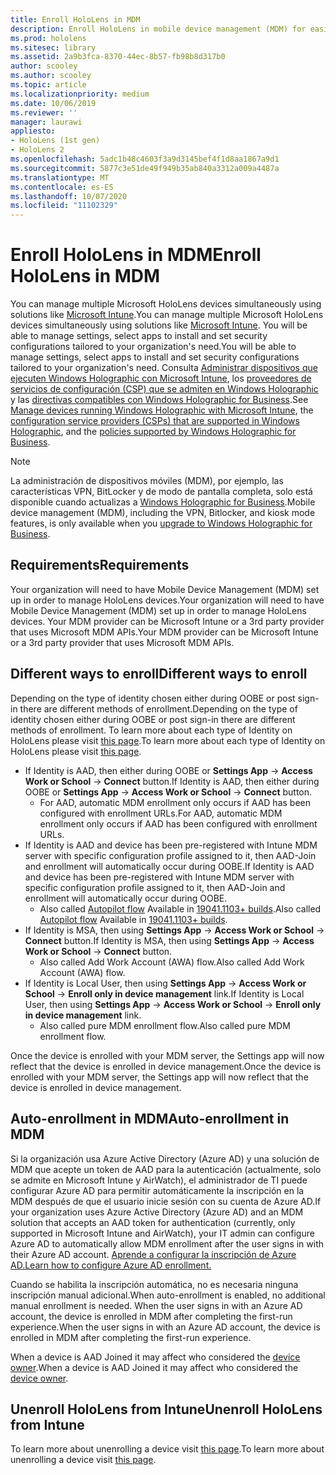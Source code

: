 ```yaml
---
title: Enroll HoloLens in MDM
description: Enroll HoloLens in mobile device management (MDM) for easier management of multiple devices.
ms.prod: hololens
ms.sitesec: library
ms.assetid: 2a9b3fca-8370-44ec-8b57-fb98b8d317b0
author: scooley
ms.author: scooley
ms.topic: article
ms.localizationpriority: medium
ms.date: 10/06/2019
ms.reviewer: ''
manager: laurawi
appliesto:
- HoloLens (1st gen)
- HoloLens 2
ms.openlocfilehash: 5adc1b48c4603f3a9d3145bef4f1d8aa1867a9d1
ms.sourcegitcommit: 5877c3e51de49f949b35ab840a3312a009a4487a
ms.translationtype: MT
ms.contentlocale: es-ES
ms.lasthandoff: 10/07/2020
ms.locfileid: "11102329"
---
```

# <span data-ttu-id="5c0bd-103">Enroll HoloLens in MDM</span><span class="sxs-lookup"><span data-stu-id="5c0bd-103">Enroll HoloLens in MDM</span></span>

<span data-ttu-id="5c0bd-104">You can manage multiple Microsoft HoloLens devices simultaneously using solutions like [Microsoft Intune](https://docs.microsoft.com/intune/windows-holographic-for-business).</span><span class="sxs-lookup"><span data-stu-id="5c0bd-104">You can manage multiple Microsoft HoloLens devices simultaneously using solutions like [Microsoft Intune](https://docs.microsoft.com/intune/windows-holographic-for-business).</span></span> <span data-ttu-id="5c0bd-105">You will be able to manage settings, select apps to install and set security configurations tailored to your organization's need.</span><span class="sxs-lookup"><span data-stu-id="5c0bd-105">You will be able to manage settings, select apps to install and set security configurations tailored to your organization's need.</span></span> <span data-ttu-id="5c0bd-106">Consulta [Administrar dispositivos que ejecuten Windows Holographic con Microsoft Intune](https://docs.microsoft.com/intune/windows-holographic-for-business), los [proveedores de servicios de configuración (CSP) que se admiten en Windows Holographic](https://msdn.microsoft.com/windows/hardware/commercialize/customize/mdm/configuration-service-provider-reference#hololens) y las [directivas compatibles con Windows Holographic for Business](https://msdn.microsoft.com/windows/hardware/commercialize/customize/mdm/policy-configuration-service-provider#hololenspolicies).</span><span class="sxs-lookup"><span data-stu-id="5c0bd-106">See [Manage devices running Windows Holographic with Microsoft Intune](https://docs.microsoft.com/intune/windows-holographic-for-business), the [configuration service providers (CSPs) that are supported in Windows Holographic](https://msdn.microsoft.com/windows/hardware/commercialize/customize/mdm/configuration-service-provider-reference#hololens), and the [policies supported by Windows Holographic for Business](https://msdn.microsoft.com/windows/hardware/commercialize/customize/mdm/policy-configuration-service-provider#hololenspolicies).</span></span>

> [!NOTE]
> <span data-ttu-id="5c0bd-107">La administración de dispositivos móviles (MDM), por ejemplo, las características VPN, BitLocker y de modo de pantalla completa, solo está disponible cuando actualizas a [Windows Holographic for Business](hololens1-upgrade-enterprise.md).</span><span class="sxs-lookup"><span data-stu-id="5c0bd-107">Mobile device management (MDM), including the VPN, Bitlocker, and kiosk mode features, is only available when you [upgrade to Windows Holographic for Business](hololens1-upgrade-enterprise.md).</span></span>

## <span data-ttu-id="5c0bd-108">Requirements</span><span class="sxs-lookup"><span data-stu-id="5c0bd-108">Requirements</span></span>

 <span data-ttu-id="5c0bd-109">Your organization will need to have Mobile Device Management (MDM) set up in order to manage HoloLens devices.</span><span class="sxs-lookup"><span data-stu-id="5c0bd-109">Your organization will need to have Mobile Device Management (MDM) set up in order to manage HoloLens devices.</span></span> <span data-ttu-id="5c0bd-110">Your MDM provider can be Microsoft Intune or a 3rd party provider that uses Microsoft MDM APIs.</span><span class="sxs-lookup"><span data-stu-id="5c0bd-110">Your MDM provider can be Microsoft Intune or a 3rd party provider that uses Microsoft MDM APIs.</span></span>
 
## <span data-ttu-id="5c0bd-111">Different ways to enroll</span><span class="sxs-lookup"><span data-stu-id="5c0bd-111">Different ways to enroll</span></span>

<span data-ttu-id="5c0bd-112">Depending on the type of identity chosen either during OOBE or post sign-in there are different methods of enrollment.</span><span class="sxs-lookup"><span data-stu-id="5c0bd-112">Depending on the type of identity chosen either during OOBE or post sign-in there are different methods of enrollment.</span></span> <span data-ttu-id="5c0bd-113">To learn more about each type of Identity on HoloLens please visit [this page](hololens-identity.md).</span><span class="sxs-lookup"><span data-stu-id="5c0bd-113">To learn more about each type of Identity on HoloLens please visit [this page](hololens-identity.md).</span></span>

- <span data-ttu-id="5c0bd-114">If Identity is AAD, then either during OOBE or **Settings App** -> **Access Work or School** -> **Connect** button.</span><span class="sxs-lookup"><span data-stu-id="5c0bd-114">If Identity is AAD, then either during OOBE or **Settings App** -> **Access Work or School** -> **Connect** button.</span></span>
    - <span data-ttu-id="5c0bd-115">For AAD, automatic MDM enrollment only occurs if AAD has been configured with enrollment URLs.</span><span class="sxs-lookup"><span data-stu-id="5c0bd-115">For AAD, automatic MDM enrollment only occurs if AAD has been configured with enrollment URLs.</span></span>
- <span data-ttu-id="5c0bd-116">If Identity is AAD and device has been pre-registered with Intune MDM server with specific configuration profile assigned to it, then AAD-Join and enrollment will automatically occur during OOBE.</span><span class="sxs-lookup"><span data-stu-id="5c0bd-116">If Identity is AAD and device has been pre-registered with Intune MDM server with specific configuration profile assigned to it, then AAD-Join and enrollment will automatically occur during OOBE.</span></span>
    - <span data-ttu-id="5c0bd-117">Also called [Autopilot flow](hololens2-autopilot.md) Available in [19041.1103+ builds](hololens-release-notes.md#windows-holographic-version-2004).</span><span class="sxs-lookup"><span data-stu-id="5c0bd-117">Also called [Autopilot flow](hololens2-autopilot.md) Available in [19041.1103+ builds](hololens-release-notes.md#windows-holographic-version-2004).</span></span>
- <span data-ttu-id="5c0bd-118">If Identity is MSA, then using **Settings App** -> **Access Work or School** -> **Connect** button.</span><span class="sxs-lookup"><span data-stu-id="5c0bd-118">If Identity is MSA, then using **Settings App** -> **Access Work or School** -> **Connect** button.</span></span>
    - <span data-ttu-id="5c0bd-119">Also called Add Work Account (AWA) flow.</span><span class="sxs-lookup"><span data-stu-id="5c0bd-119">Also called Add Work Account (AWA) flow.</span></span>
- <span data-ttu-id="5c0bd-120">If Identity is Local User, then using **Settings App** -> **Access Work or School** -> **Enroll only in device management** link.</span><span class="sxs-lookup"><span data-stu-id="5c0bd-120">If Identity is Local User, then using **Settings App** -> **Access Work or School** -> **Enroll only in device management** link.</span></span>
    - <span data-ttu-id="5c0bd-121">Also called pure MDM enrollment flow.</span><span class="sxs-lookup"><span data-stu-id="5c0bd-121">Also called pure MDM enrollment flow.</span></span>

<span data-ttu-id="5c0bd-122">Once the device is enrolled with your MDM server, the Settings app will now reflect that the device is enrolled in device management.</span><span class="sxs-lookup"><span data-stu-id="5c0bd-122">Once the device is enrolled with your MDM server, the Settings app will now reflect that the device is enrolled in device management.</span></span>

## <span data-ttu-id="5c0bd-123">Auto-enrollment in MDM</span><span class="sxs-lookup"><span data-stu-id="5c0bd-123">Auto-enrollment in MDM</span></span>

<span data-ttu-id="5c0bd-124">Si la organización usa Azure Active Directory (Azure AD) y una solución de MDM que acepte un token de AAD para la autenticación (actualmente, solo se admite en Microsoft Intune y AirWatch), el administrador de TI puede configurar Azure AD para permitir automáticamente la inscripción en la MDM después de que el usuario inicie sesión con su cuenta de Azure AD.</span><span class="sxs-lookup"><span data-stu-id="5c0bd-124">If your organization uses Azure Active Directory (Azure AD) and an MDM solution that accepts an AAD token for authentication (currently, only supported in Microsoft Intune and AirWatch), your IT admin can configure Azure AD to automatically allow MDM enrollment after the user signs in with their Azure AD account.</span></span> [<span data-ttu-id="5c0bd-125">Aprende a configurar la inscripción de Azure AD.</span><span class="sxs-lookup"><span data-stu-id="5c0bd-125">Learn how to configure Azure AD enrollment.</span></span>](https://docs.microsoft.com/mem/intune/enrollment/windows-enroll#enable-windows-10-automatic-enrollment)

<span data-ttu-id="5c0bd-126">Cuando se habilita la inscripción automática, no es necesaria ninguna inscripción manual adicional.</span><span class="sxs-lookup"><span data-stu-id="5c0bd-126">When auto-enrollment is enabled, no additional manual enrollment is needed.</span></span> <span data-ttu-id="5c0bd-127">When the user signs in with an Azure AD account, the device is enrolled in MDM after completing the first-run experience.</span><span class="sxs-lookup"><span data-stu-id="5c0bd-127">When the user signs in with an Azure AD account, the device is enrolled in MDM after completing the first-run experience.</span></span>

<span data-ttu-id="5c0bd-128">When a device is AAD Joined it may affect who considered the [device owner](security-adminless-os.md#device-owner).</span><span class="sxs-lookup"><span data-stu-id="5c0bd-128">When a device is AAD Joined it may affect who considered the [device owner](security-adminless-os.md#device-owner).</span></span>

## <span data-ttu-id="5c0bd-129">Unenroll HoloLens from Intune</span><span class="sxs-lookup"><span data-stu-id="5c0bd-129">Unenroll HoloLens from Intune</span></span>

<span data-ttu-id="5c0bd-130">To learn more about unenrolling a device visit [this page](https://docs.microsoft.com/windows/client-management/mdm/disconnecting-from-mdm-unenrollment).</span><span class="sxs-lookup"><span data-stu-id="5c0bd-130">To learn more about unenrolling a device visit [this page](https://docs.microsoft.com/windows/client-management/mdm/disconnecting-from-mdm-unenrollment).</span></span> 
